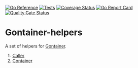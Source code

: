 [![Go Reference](https://pkg.go.dev/badge/github.com/gontainer/gontainer-helpers/v3.svg)](https://pkg.go.dev/github.com/gontainer/gontainer-helpers/v3)
[![Tests](https://github.com/gontainer/gontainer-helpers/actions/workflows/tests.yml/badge.svg)](https://github.com/gontainer/gontainer-helpers/actions/workflows/tests.yml)
[![Coverage Status](https://coveralls.io/repos/github/gontainer/gontainer-helpers/badge.svg?branch=main)](https://coveralls.io/github/gontainer/gontainer-helpers?branch=main)
[![Go Report Card](https://goreportcard.com/badge/github.com/gontainer/gontainer-helpers/v3)](https://goreportcard.com/report/github.com/gontainer/gontainer-helpers/v3)
[![Quality Gate Status](https://sonarcloud.io/api/project_badges/measure?project=gontainer_gontainer-helpers&metric=alert_status)](https://sonarcloud.io/summary/new_code?id=gontainer_gontainer-helpers)

# Gontainer-helpers

A set of helpers for [Gontainer](https://github.com/gontainer/gontainer).

1. [Caller](caller)
2. [Container](container)
